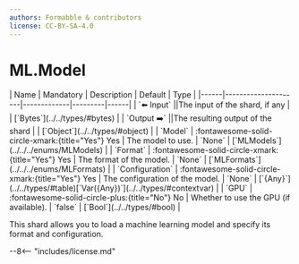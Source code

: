 ```yaml
---
authors: Formabble & contributors
license: CC-BY-SA-4.0
---
```



# ML.Model

<div class="sh-parameters" markdown="1">
| Name | Mandatory | Description | Default | Type |
|------|---------------------|-------------|---------|------|
| `⬅️ Input` ||The input of the shard, if any | | [`Bytes`](../../types/#bytes) |
| `Output ➡️` ||The resulting output of the shard | | [`Object`](../../types/#object) |
| `Model` | :fontawesome-solid-circle-xmark:{title="Yes"} Yes  | The model to use. | `None` | [`MLModels`](../../../enums/MLModels) |
| `Format` | :fontawesome-solid-circle-xmark:{title="Yes"} Yes  | The format of the model. | `None` | [`MLFormats`](../../../enums/MLFormats) |
| `Configuration` | :fontawesome-solid-circle-xmark:{title="Yes"} Yes  | The configuration of the model. | `None` | [`{Any}`](../../types/#table)[`Var({Any})`](../../types/#contextvar) |
| `GPU` | :fontawesome-solid-circle-plus:{title="No"} No  | Whether to use the GPU (if available). | `false` | [`Bool`](../../types/#bool) |

</div>

This shard allows you to load a machine learning model and specify its format and configuration.

--8<-- "includes/license.md"

